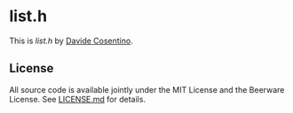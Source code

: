 # list.h

This is
*list.h*
by [Davide Cosentino](https://www.linkedin.com/in/davide-cosentino/).

## License

All source code
is available jointly under the MIT License and the Beerware License. See
[LICENSE.md](LICENSE.md) for details.
